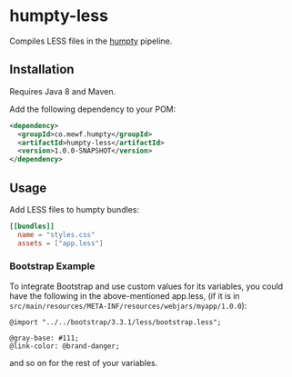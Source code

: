 # humpty-less

Compiles LESS files in the [humpty](https://github.com/mwanji/humpty) pipeline.

## Installation

Requires Java 8 and Maven.

Add the following dependency to your POM:

````xml
<dependency>
  <groupId>co.mewf.humpty</groupId>
  <artifactId>humpty-less</artifactId>
  <version>1.0.0-SNAPSHOT</version>
</dependency>
````

## Usage

Add LESS files to humpty bundles:

````toml
[[bundles]]
  name = "styles.css"
  assets = ["app.less"]
````

### Bootstrap Example

To integrate Bootstrap and use custom values for its variables, you could have the following in the above-mentioned app.less, (if it is in `src/main/resources/META-INF/resources/webjars/myapp/1.0.0`):

````less
@import "../../bootstrap/3.3.1/less/bootstrap.less";

@gray-base: #111;
@link-color: @brand-danger;
````

and so on for the rest of your variables.
